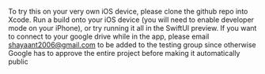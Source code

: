 To try this on your very own iOS device, please clone the github repo into Xcode. Run a build onto your iOS device (you will need to enable developer mode on your iPhone), or try running it all in the SwiftUI preview. If you want to connect to your google drive while in the app, please email shayaant2006@gmail.com to be added to the testing group since otherwise Google has to approve the entire project before making it automatically public

